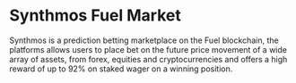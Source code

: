 # Synthmos Fuel Market

Synthmos is a prediction betting marketplace on the Fuel blockchain, the platforms allows users to place bet on the future price movement of a wide array of assets, from forex, equities and cryptocurrencies and offers a high reward of up to 92% on staked wager on a winning position.